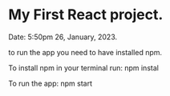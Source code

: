 # My First React project. 
Date: 5:50pm 26, January, 2023.

to run the app you need to have installed npm.

To install npm in your terminal run:
npm instal

To run the app:
npm start
